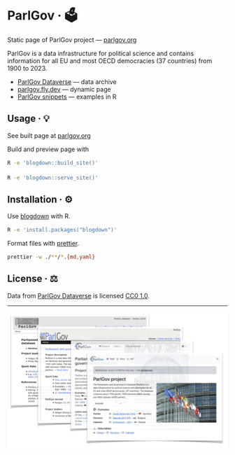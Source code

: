 # ParlGov · 🗳️

Static page of ParlGov project — [parlgov.org](https://parlgov.org/)

ParlGov is a data infrastructure for political science and contains information for all EU and most OECD democracies (37 countries) from 1900 to 2023.

- [ParlGov Dataverse](https://dataverse.harvard.edu/dataverse/parlgov) — data archive
- [parlgov.fly.dev](https://parlgov.fly.dev/) — dynamic page
- [ParlGov snippets](https://github.com/hdigital/parlgov-snippets) — examples in R

## Usage · 💡

See built page at [parlgov.org](https://parlgov.org)

Build and preview page with

```sh
R -e 'blogdown::build_site()'

R -e 'blogdown::serve_site()'
```

## Installation · ⚙️

Use [blogdown](https://github.com/rstudio/blogdown) with R.

```sh
R -e 'install.packages("blogdown")'
```

Format files with [prettier](https://prettier.io/docs/en/cli).

```sh
prettier -w ./**/*.{md,yaml}
```

## License · ⚖️

Data from [ParlGov
Dataverse](https://dataverse.harvard.edu/dataset.xhtml?persistentId=doi:10.7910/DVN/2VZ5ZC)
is licensed [CC0 1.0](https://creativecommons.org/publicdomain/zero/1.0/).

---

![ParlGov Web 2007–2024](./static/images/parlgov-web-versions.png)

